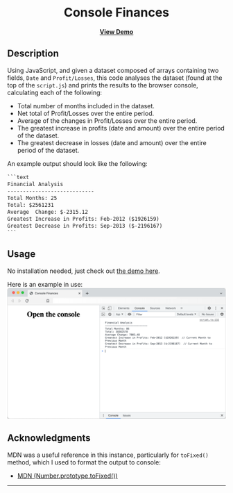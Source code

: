 
<br />
<div align="center">


<h1 align="center">Console Finances</h1>

  <p align="center" >
    <a href="https://agia.github.io/Console-Finances"><b>View Demo</b></a>
  </p>
</div>

## Description

<!-- TO BE ADDED -->
Using JavaScript, and given a dataset composed of arrays containing two fields, `Date` and `Profit/Losses`, this code analyses the dataset (found at the top of the `script.js`) and prints the results to the browser console, calculating each of the following:

- Total number of months included in the dataset.
- Net total of Profit/Losses over the entire period.
- Average of the changes in Profit/Losses over the entire period.
- The greatest increase in profits (date and amount) over the entire period of the dataset.
- The greatest decrease in losses (date and amount) over the entire period of the dataset.

An example output should look like the following:

    ```text
    Financial Analysis
    ----------------------------
    Total Months: 25
    Total: $2561231
    Average  Change: $-2315.12
    Greatest Increase in Profits: Feb-2012 ($1926159)
    Greatest Decrease in Profits: Sep-2013 ($-2196167)
    ```

## Usage

No installation needed, just check out [the demo here](https://agia.github.io/Console-Finances).

<!-- TO BE ADDED -->
Here is an example in use:
<br />
![Screenshot showing console app in use](assets/screenshot.png)

## Acknowledgments

MDN was a useful reference in this instance, particularly for `toFixed()` method, which I used to format the output to console:
- [MDN (Number.prototype.toFixed())](https://developer.mozilla.org/en-US/docs/Web/JavaScript/Reference/Global_Objects/Number/toFixed)

---
